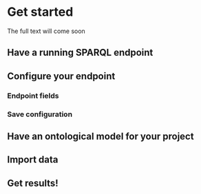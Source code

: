 
# Get started

The full text will come soon

## Have a running SPARQL endpoint

## Configure your endpoint

### Endpoint fields

### Save configuration

## Have an ontological model for your project

## Import data

## Get results!